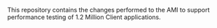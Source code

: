 This repository contains the changes performed to the AMI to support performance testing of 1.2 Million Client applications.
